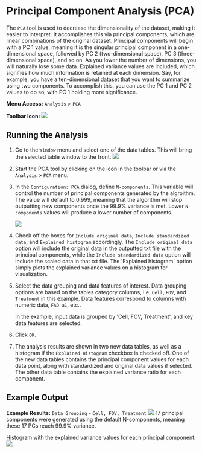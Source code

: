 # Principal Component Analysis (PCA)

The `PCA` tool is used to decrease the dimensionality of the dataset, making it easier to interpret. It accomplishes this via principal components, which are linear combinations of the original dataset. Principal components will begin with a PC 1 value, meaning it is the singular principal component in a one-dimensional space, followed by PC 2 (two-dimensional space), PC 3 (three-dimensional space), and so on. As you lower the number of dimensions, you will naturally lose some data. Explained variance values are included, which signifies how much information is retained at each dimension. Say, for example, you have a ten-dimensional dataset that you want to summarize using two components. To accomplish this, you can use the PC 1 and PC 2 values to do so, with PC 1 holding more significance. 

**Menu Access:** `Analysis` > `PCA`

**Toolbar Icon:** ![](/images/analysis/pca.png)

## Running the Analysis

1. Go to the `Window` menu and select one of the data tables. This will bring the selected table window to the front.
    ![](/images/analysis/rf-start.png)

2. Start the PCA tool by clicking on the icon in the toolbar or via the `Analysis` > `PCA` menu.

3. In the `Configuration: PCA` dialog, define `N-components`. This variable will control the number of principal components generated by the algroithm. The value will default to 0.999, meaning that the algorithm will stop outputting new components once the 99.9% variance is met. Lower `N-components` values will produce a lower number of components.
    
    ![](/images/analysis/pca-dialog.png)

4. Check off the boxes for `Include original data`, `Include standardized data`, and `Explained histogram` accordingly. The `Include original data` option will include the original data in the outputted txt file with the principal components, while the `Include standardized data` option will include the scaled data in that txt file. The 'Explained histogram` option simply plots the explained variance values on a histogram for visualization.
5. Select the data grouping and data features of interest. Data grouping options are based on the tables category columns,  i.e. `Cell`, `FOV`, and `Treatment` in this example. Data features correspond to columns with numeric data, `FAD a1`, etc..

    In the example, input data is grouped by 'Cell, FOV, Treatment', and key data features are selected. 
    
4. Click `OK`.

5. The analysis results are shown in two new data tables, as well as a histogram if the `Explained Histogram` checkbox is checked off. One of the new data tables contains the principal component values for each data point, along with standardized and original data values if selected. The other data table contains the explained variance ratio for each component.

## Example Output

**Example Results:** `Data Grouping` - `Cell, FOV, Treatment`
![](/images/analysis/pca-res.png)
17 principal components were generated using the default N-components, meaning these 17 PCs reach 99.9% variance. 


Histogram with the explained variance values for each principal component:
![](/images/analysis/pca-hist.png)


